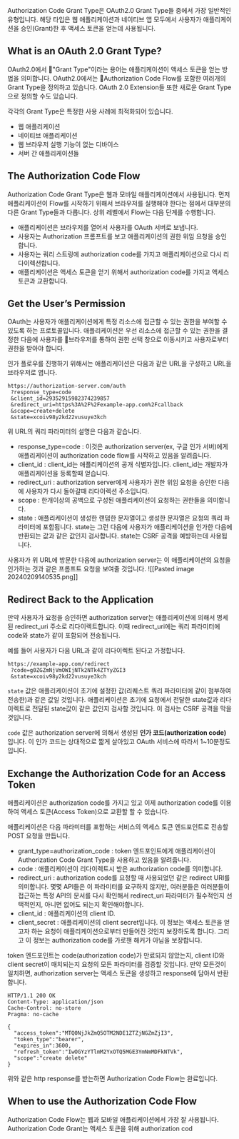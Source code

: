 Authorization Code Grant Type은 OAuth2.0 Grant Type들 중에서 가장 일반적인 유형입니다. 해당 타입은 웹 애플리케이션과 네이티브 앱 모두에서 사용자가 애플리케이션을 승인(Grant)한 후 액세스 토큰을 얻는데 사용됩니다.

## What is an OAuth 2.0 Grant Type?
OAuth2.0에서 "Grant Type"이라는 용어는 애플리케이션이 액세스 토큰을 얻는 방법을 의미합니다. OAuth2.0에서는 Authorization Code Flow를 포함한 여러개의 Grant Type을 정의하고 있습니다.  OAuth 2.0 Extension들 또한 새로운 Grant Type으로 정의할 수도 있습니다.

각각의 Grant Type은 특정한 사용 사례에 최적화되어 있습니다.
- 웹 애플리케이션
- 네이티브 애플리케이션
- 웹 브라우저 실행 기능이 없는 디바이스
- 서버 간 애플리케이션들

## The Authorization Code Flow
Authorization Code Grant Type은 웹과 모바일 애플리케이션에서 사용됩니다. 먼저 애플리케이션이 Flow를 시작하기 위해서 브라우저를 실행해야 한다는 점에서 대부분의 다른 Grant Type들과 다릅니다. 상위 레벨에서 Flow는 다음 단계를 수행합니다.

- 애플리케이션은 브라우저를 열어서 사용자를 OAuth 서버로 보냅니다.
- 사용자는 Authorization 프롬프트를 보고 애플리케이션의 권한 위임 요청을 승인합니다.
- 사용자는 쿼리 스트링에 authorization code를 가지고 애플리케이션으로 다시 리다이렉션합니다.
- 애플리케이션은 액세스 토큰을 얻기 위해서 authorization code를 가지고 액세스 토큰과 교환합니다.

## Get the User’s Permission
OAuth는 사용자가 애플리케이션에게 특정 리소스에 접근할 수 있는 권한을 부여할 수 있도록 하는 프로토콜입니다. 애플리케이션은 우선 리소스에 접근할 수 있는 권한을 결정한 다음에 사용자를 브라우저를 통하여 권한 선택 창으로 이동시키고 사용자로부터 권한을 받아야 합니다.

인가 플로우를 진행하기 위해서는 애플리케이션은 다음과 같은 URL을 구성하고 URL을 브라우저로 엽니다.
```
https://authorization-server.com/auth
 ?response_type=code
 &client_id=29352915982374239857
 &redirect_uri=https%3A%2F%2Fexample-app.com%2Fcallback
 &scope=create+delete
 &state=xcoiv98y2kd22vusuye3kch
```

위 URL의 쿼리 파라미터의 설명은 다음과 같습니다.
- response_type=code : 이것은 authorization server(ex, 구글 인가 서버)에게 애플리케이션이 authorization code flow를 시작하고 있음을 알려줍니다.
- client_id : client_id는 애플리케이션의 공개 식별자입니다. client_id는 개발자가 애플리케이션을 등록할때 얻습니다.
- redirect_uri : authorization server에게 사용자가 권한 위임 요청을 승인한 다음에 사용자가 다시 돌아갈때 리다이렉션 주소입니다.
- scope : 한개이상의 공백으로 구성된 애플리케이션이 요청하는 권한들을 의미합니다.
- state : 애플리케이션이 생성한 랜덤한 문자열이고 생성한 문자열은 요청의 쿼리 파라미터에 포함됩니다. state는 그런 다음에 사용자가 애플리케이션을 인가한 다음에 반환되는 값과 같은 값인지 검사합니다. state는 CSRF 공격을 예방하는데 사용됩니다.

사용자가 위 URL에 방문한 다음에 authorization server는 이 애플리케이션의 요청을 인가하는 것과 같은 프롬프트 요청을  보여줄 것입니다.
![[Pasted image 20240209140535.png]]

## Redirect Back to the Application
만약 사용자가 요청을 승인하면 authorization server는 애플리케이션에 의해서 명세된 redirect_uri 주소로 리다이렉트합니다. 이때 redirect_uri에는 쿼리 파라미터에 code와 state가 같이 포함되어 전송됩니다.

예를 들어 사용자가 다음 URL과 같이 리다이렉트 된다고 가정합니다.
```
https://example-app.com/redirect
 ?code=g0ZGZmNjVmOWIjNTk2NTk4ZTYyZGI3
 &state=xcoiv98y2kd22vusuye3kch
```
`state` 값은 애플리케이션이 초기에 설정한 값(리퀘스트 쿼리 파라미터에 같이 첨부하여 전송한)과 같은 값일 것입니다. 애플리케이션은 초기에 요청에서 전달한 state값과 리다이렉트로 전달된 state값이 같은 값인지 검사할 것입니다. 이 검사는 CSRF 공격을 막을 것입니다.

`code` 값은 authorization server에 의해서 생성된 **인가 코드(authorization code)** 입니다. 이 인가 코드는 상대적으로 짧게 살아있고 OAuth 서비스에 따라서 1~10분정도입니다.

## Exchange the Authorization Code for an Access Token
애플리케이션은 authorization code를 가지고 있고 이제 authorization code를 이용하여 액세스 토큰(Access Token)으로 교환할 할 수 있습니다.

애플리케이션은 다음 파라미터를 포함하는 서비스의 액세스 토큰 엔드포인트로 전송할 POST 요청을 만듭니다.
- grant_type=authorization_code : token 엔드포인트에게 애플리케이션이 Authorization Code Grant Type을 사용하고 있음을 알려줍니다.
- code : 애플리케이션이 리다이렉트시 받은 authorization code를 의미합니다.
- redirect_uri : authorization code를 요청할 때 사용되었던 같은 redirect URI를 의미합니다. 몇몇 API들은 이 파라미터를 요구하지 않지만, 여러분들은 여러분들이 접근하는 특정 API의 문서를 다시 확인해서 redirect_uri 파라미터가 필수적인지 선택적인지, 아니면 없어도 되는지 확인해야합니다.
- client_id : 애플리케이션의 client ID.
- client_secret : 애플리케이션의 client secret입니다. 이 정보는 액세스 토큰을 얻고자 하는 요청이 애플리케이션으로부터 만들어진 것인지 보장하도록 합니다. 그리고 이 정보는 authorization code를 가로챈 해커가 아님을 보장합니다.

token 엔드포인트는 code(authorization code)가 만료되지 않았는지, client ID와 client secret이 매치되는지 요청의 모든 파라미터를 검증할 것입니다.  만약 모든것이 일치하면, authorization server는 액세스 토큰을 생성하고 response에 담아서 반환합니다.

```
HTTP/1.1 200 OK
Content-Type: application/json
Cache-Control: no-store
Pragma: no-cache

{
  "access_token":"MTQ0NjJkZmQ5OTM2NDE1ZTZjNGZmZjI3",
  "token_type":"bearer",
  "expires_in":3600,
  "refresh_token":"IwOGYzYTlmM2YxOTQ5MGE3YmNmMDFkNTVk",
  "scope":"create delete"
}
```

위와 같은 http response를 받는하면 Authorization Code Flow는 완료입니다.

## When to use the Authorization Code Flow
Authorization Code Flow는 웹과 모바일 애플리케이션에서 가장 잘 사용됩니다. Authorization Code Grant는 액세스 토큰을 위해 authorization cod